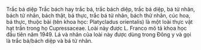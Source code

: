 Trắc bá diệp
Trắc bách hay trắc bá, trắc bách diệp, trắc bá diệp, bá tử nhân, bách tử nhân, bách thật, bá thực, trắc bá tử nhân, bách thử nhân, cúc hoa, bá thực, thuộc bài (tên khoa học: Platycladus orientalis) là một loài thực vật hạt trần trong họ Cupressaceae. Loài này được L. Franco mô tả khoa học đầu tiên năm 1949. Lá và nhân của loài này được dùng trong Đông y và gọi là trắc bá/bách diệp và bá tử nhân.